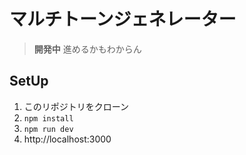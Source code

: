 # マルチトーンジェネレーター
>**開発中**
>進めるかもわからん
## SetUp
1. このリポジトリをクローン
2. `npm install`
3. `npm run dev`
4. http://localhost:3000
